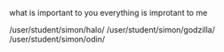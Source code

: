 what is important to you
everything is improtant to me

/user/student/simon/halo/
/user/student/simon/godzilla/
/user/student/simon/odin/



